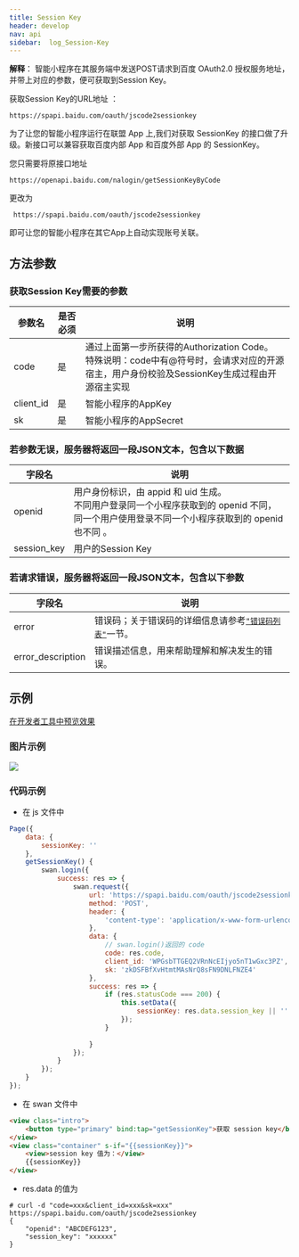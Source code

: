 ```yaml
---
title: Session Key
header: develop
nav: api
sidebar:  log_Session-Key
---
```

 
 

**解释**： 智能小程序在其服务端中发送POST请求到百度 OAuth2.0 授权服务地址，并带上对应的参数，便可获取到Session Key。

获取Session Key的URL地址 ：
```
https://spapi.baidu.com/oauth/jscode2sessionkey
```

为了让您的智能小程序运行在联盟 App 上,我们对获取 SessionKey 的接口做了升级。新接口可以兼容获取百度内部 App 和百度外部 App 的 SessionKey。

您只需要将原接口地址
```
https://openapi.baidu.com/nalogin/getSessionKeyByCode
```
 更改为 
```
 https://spapi.baidu.com/oauth/jscode2sessionkey 
```
即可让您的智能小程序在其它App上自动实现账号关联。

## 方法参数 
### 获取Session Key需要的参数  

| 参数名 | 是否必须 | 说明 |
| ----- | ------ | --- |
| code | 是 | 通过上面第一步所获得的Authorization Code。<br>特殊说明：code中有@符号时，会请求对应的开源宿主，用户身份校验及SessionKey生成过程由开源宿主实现  |
| client_id | 是 | 智能小程序的AppKey |
| sk | 是 | 智能小程序的AppSecret |

### 若参数无误，服务器将返回一段JSON文本，包含以下数据 

| 字段名 | 说明 |
| ------| --- |
| openid | 用户身份标识，由 appid 和 uid 生成。<br> 不同用户登录同一个小程序获取到的 openid 不同，同一个用户使用登录不同一个小程序获取到的 openid 也不同 。 |
| session_key | 用户的Session Key |

### 若请求错误，服务器将返回一段JSON文本，包含以下参数 

| 字段名 | 说明 |
|--| -- |
| error | 错误码；关于错误码的详细信息请参考<a href=" https://developer.baidu.com/wiki/index.php?title=docs/oauth/error ">`"错误码列表"`</a>一节。|
| error_description |错误描述信息，用来帮助理解和解决发生的错误。|

## 示例

<a href="swanide://fragment/f1096993ea3d3a1546a191ff592078621574403620854" title="在开发者工具中预览效果" target="_self">在开发者工具中预览效果</a>

###  图片示例  
<div class="m-doc-custom-examples">
    <div class="m-doc-custom-examples-correct">
        <img src="https://b.bdstatic.com/miniapp/images/SessionKey.gif">
    </div>
    <div class="m-doc-custom-examples-correct">
        <img src=" ">
    </div>
    <div class="m-doc-custom-examples-correct">
        <img src=" ">
    </div>     
</div>

### 代码示例 



* 在 js 文件中
```js
Page({
    data: {
        sessionKey: ''
    },
    getSessionKey() {
        swan.login({
            success: res => {
                swan.request({
                    url: 'https://spapi.baidu.com/oauth/jscode2sessionkey',
                    method: 'POST',
                    header: {
                        'content-type': 'application/x-www-form-urlencoded'
                    },
                    data: {
                        // swan.login()返回的 code
                        code: res.code,
                        client_id: 'WPGsbTTGEQ2VRnNcEIjyo5nT1wGxc3PZ',
                        sk: 'zkDSFBfXvHtmtMAsNrQ8sFN9DNLFNZE4'
                    },
                    success: res => {
                        if (res.statusCode === 200) {
                            this.setData({
                                sessionKey: res.data.session_key || ''
                            });
                        }
                        
                    }
                });
            }
        });
    }
});
```

* 在 swan 文件中
```html
<view class="intro">
    <button type="primary" bind:tap="getSessionKey">获取 session key</button>
</view>
<view class="container" s-if="{{sessionKey}}">
    <view>session key 值为：</view>
    {{sessionKey}}
</view>
```

* res.data 的值为
```
# curl -d "code=xxx&client_id=xxx&sk=xxx" 
https://spapi.baidu.com/oauth/jscode2sessionkey
{
    "openid": "ABCDEFG123",
    "session_key": "xxxxxx"
}
```



